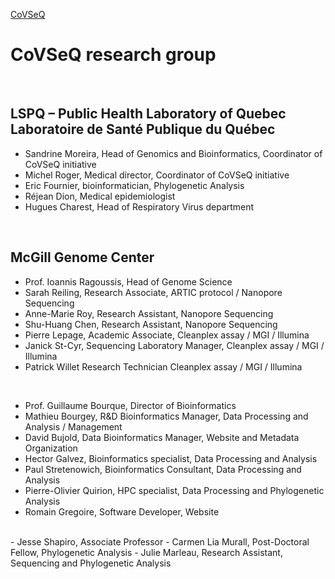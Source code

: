 [CoVSeQ](../../images/covSeqLogo.png)

# CoVSeQ research group


<br/>

## LSPQ – Public Health Laboratory of Quebec <br/> Laboratoire de Santé Publique du Québec

 - Sandrine Moreira, Head of Genomics and Bioinformatics, Coordinator of CoVSeQ initiative
 - Michel Roger, Medical director, Coordinator of CoVSeQ initiative
 - Eric Fournier, bioinformatician, Phylogenetic Analysis
 - Réjean Dion, Medical epidemiologist
 - Hugues Charest, Head of Respiratory Virus department

<br/>

## McGill Genome Center

 - Prof. Ioannis Ragoussis, Head of Genome Science
 - Sarah Reiling, Research Associate, ARTIC protocol / Nanopore Sequencing
 - Anne-Marie Roy, Research Assistant, Nanopore Sequencing
 - Shu-Huang Chen, Research Assistant, Nanopore Sequencing
 - Pierre Lepage, Academic Associate, Cleanplex assay / MGI / Illumina
 - Janick St-Cyr, Sequencing Laboratory Manager, Cleanplex assay / MGI / Illumina
 - Patrick Willet Research Technician Cleanplex assay / MGI / Illumina
<br/>

 - Prof. Guillaume Bourque, Director of Bioinformatics
 - Mathieu Bourgey, R&D Bioinformatics Manager, Data Processing and Analysis / Management
 - David Bujold, Data Bioinformatics Manager, Website and Metadata Organization
 - Hector Galvez, Bioinformatics specialist, Data Processing and Analysis
 - Paul Stretenowich, Bioinformatics Consultant, Data Processing and Analysis
 - Pierre-Olivier Quirion, HPC specialist, Data Processing and Phylogenetic Analysis
 - Romain Gregoire, Software Developer, Website

<br/>
 - Jesse Shapiro, Associate Professor
 - Carmen Lia Murall, Post-Doctoral Fellow, Phylogenetic Analysis
 - Julie Marleau, Research Assistant, Sequencing and Phylogenetic Analysis
